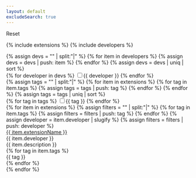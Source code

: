 ```yaml
---
layout: default
excludeSearch: true
---
```



<div class="sorting-controls">
  <label>
    <span class="reset">Reset</span>
  </label>
</div>

{% include extensions %}
{% include developers %}

<div class="sorter-checkboxes">
    {% assign devs = "" | split:"|" %}
    {% for item in developers %}
        {% assign devs = devs | push: item %}
    {% endfor %}
    {% assign devs = devs | uniq | sort %}
    <div>
    {% for developer in devs %}
      <label class="sorter-checkbox">
        <input type="checkbox" id="{{ developer | slugify }}" value="{{ developer | slugify }}"><span>{{ developer }}</span>
      </label>
    {% endfor %}
    </div>
    {% assign tags = "" | split:"|" %}
    {% for item in extensions %}
        {% for tag in item.tags %}
            {% assign tags = tags | push: tag %}
        {% endfor %}
    {% endfor %}
    {% assign tags = tags | uniq | sort %}
    <div>
    {% for tag in tags %}
        <label class="sorter-checkbox">
            <input type="checkbox" id="{{ tag }}" value="{{ tag }}"><span>{{ tag }}</span>
        </label>
    {% endfor %}
    </div>
</div>

<div class="sorter">
{% for item in extensions %}
{% assign filters = "" | split:"|" %}
{% for tag in item.tags %}
  {% assign filters = filters | push: tag %}
{% endfor %}
{% assign developer = item.developer | slugify %}
{% assign filters = filters | push: developer %}
<div class="sorter-item" data-title="{{ item.title }}" data-groups='["{{ filters | join: '", "'}}"]'>
  <div class="sorter-item-inner">
    <div class="sorter-column sorter-item-title">
      <a href="{{ item.repository }}">{{ item.extensionName }}</a>
    </div>
    <div class="sorter-column sorter-item-developer">
      {{ item.developer }}
    </div>
    <div class="sorter-column sorter-item-description">
      {{ item.description }}
    </div>
    <div class="sorter-column sorter-item-tags">
      {% for tag in item.tags %}
        <div class="tag">{{ tag }}</div>
      {% endfor %}
    </div> 
  </div>
</div>
{% endfor %}
</div>

<script src="{{ site.baseurl }}/js/shuffle.min.js"></script>
<script type="text/javascript">
var Shuffle = window.Shuffle
var element = document.querySelector('.sorter')

var shuffleInstance = new Shuffle(element, {
  itemSelector: '.sorter-item',
  useTransforms: false,
  speed: 0,
  staggerAmount: 0,
})
shuffleInstance.layout()

function filterItems() {
    values = []
    $(".sorter-checkbox :checked").each(function () {
        values.push($(this).val())
    })
    shuffleInstance.filter(values)
    return values
}

$(".sorter-checkbox").click(function() {
    selected = filterItems()
    if (selected.length) {
        window.location.hash = "#" + selected.join("&")
    }
})

activeTags = window.location.hash.replace("#", "").split("&")
found = 0
for (i = 0; i < activeTags.length; i++) {
    tag = $("#" + activeTags[i])
    if ( tag.length ) {
        tag.prop('checked', true)
        found = tag
    }
}
if ( found ) {
    filterItems()
}


$(".reset").click(function () {
    $(".sorter-checkbox :checked").each(function () {
        this.checked = false
    })
  shuffleInstance.filter()
})
</script>

